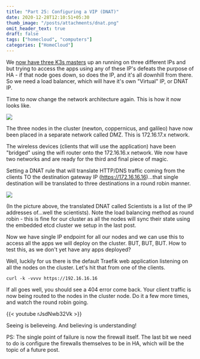 ```yaml
---
title: "Part 25: Configuring a VIP (DNAT)"
date: 2020-12-28T12:10:51+05:30
thumb_image: "/posts/attachments/dnat.png"
omit_header_text: true
draft: false
tags: ["homecloud", "computers"]
categories: ["HomeCloud"]
---
```


We [now have three K3s masters](/posts/pi/24_cluster-1/) up an running on three different IPs and but trying to access the apps using any of these IP's defeats the purpose of HA - if that node goes down, so does the IP, and it's all downhill from there. So we need a load balancer, which will have it's own "Virtual" IP, or DNAT IP. 

Time to now change the network architecture again. This is how it now looks like. 

![](/posts/attachments/home_cloud_network.png)

The three nodes in the cluster (newton, coppernicus, and galileo) have now been placed in a separate network called DMZ. This is 172.16.17.x network. 

The wireless devices (clients that will use the application) have been "bridged" using the wifi router onto the 172.16.16.x network. We now have two networks and are ready for the third and final piece of magic. 

Setting a DNAT rule that will translate HTTP/DNS traffic coming from the clients TO the destination gateway IP (https://172.16.16.16)...that single destination will be translated to three destinations in a round robin manner. 

![](/posts/attachments/NAT_rule.png)

(In the picture above, the translated DNAT called Scientists is a list of the IP addresses of...well the scientists). Note the load balancing method as round robin - this is fine for our cluster as all the nodes will sync their state using the embedded etcd cluster we setup in the last post. 

Now we have single IP endpoint for all our nodes and we can use this to access all the apps we will deploy on the cluster. BUT, BUT, BUT. How to test this, as we don't yet have any apps deployed?

Well, luckily for us there is the default Traefik web application listening on all the nodes on the cluster. Let's hit that from one of the clients. 

```
curl -k -vvvv https://192.16.16.16 
```

If all goes well, you should see a 404 error come back. Your client traffic is now being routed to the nodes in the cluster node. Do it a few more times, and watch the round robin going.

{{< youtube  rJsdNwb32Vk >}}

Seeing is believeing. And believing is understanding!

PS: The single point of failure is now the firewall itself. The last bit we need to do is configure the firewalls themselves to be in HA, which will be the topic of a future post.